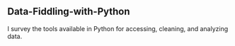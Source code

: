 ## Data-Fiddling-with-Python
I survey the tools available in Python for accessing, cleaning, and analyzing data.
